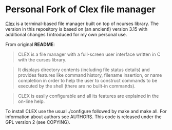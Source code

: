 # Personal Fork of Clex file manager

[Clex](http://www.clex.sk/) is a terminal-based file manager built
on top of ncurses library. The version in this repository is based
on (an ancient!) version 3.15 with additional changes I introduced
for my own personal use.

From original **README**:
> CLEX is a file manager with a full-screen user interface written
in C with the curses library.

> It displays directory contents (including file status details)
and provides features like command history, filename insertion,
or name completion in order to help the user to construct commands
to be executed by the shell (there are no built-in commands).

> CLEX is easily configurable and all its features are explained
in the on-line help.

To install CLEX use the usual ./configure followed by make and make all. 
For information about authors see AUTHORS. This code is released under
the GPL version 2 (see COPYING).



